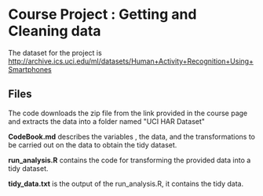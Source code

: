 # Course Project : Getting and Cleaning data
The dataset for the project is http://archive.ics.uci.edu/ml/datasets/Human+Activity+Recognition+Using+Smartphones

## Files

The code downloads the zip file from the link provided in the course page and extracts the data into a folder named 
"UCI HAR Dataset"

<b>CodeBook.md</b> describes the variables , the data, and the transformations to be carried out on the data to obtain the tidy dataset.

<b>run_analysis.R</b> contains the code for transforming the provided data into a tidy dataset.

<b>tidy_data.txt</b> is the output of the run_analysis.R, it contains the tidy data.
